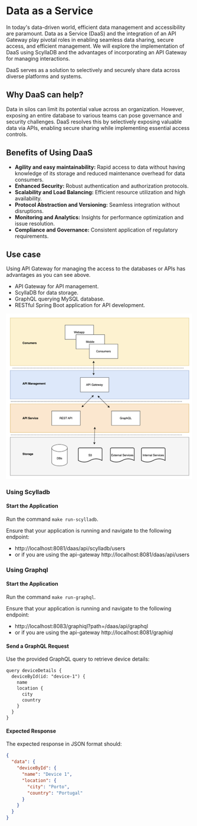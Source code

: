 # Data as a Service

In today's data-driven world, efficient data management and accessibility are paramount. Data as a Service (DaaS) and the integration of an API Gateway play pivotal roles in enabling seamless data sharing, secure access, and efficient management. We will explore the implementation of DaaS using ScyllaDB and the advantages of incorporating an API Gateway for managing interactions.

DaaS serves as a solution to selectively and securely share data across diverse platforms and systems.

## Why DaaS can help?
Data in silos can limit its potential value across an organization. However, exposing an entire database to various teams can pose governance and security challenges. DaaS resolves this by selectively exposing valuable data via APIs, enabling secure sharing while implementing essential access controls.

## Benefits of Using DaaS
- **Agility and easy maintainability:** Rapid access to data without having knowledge of its storage and reduced maintenance overhead for data consumers.
- **Enhanced Security:** Robust authentication and authorization protocols.
- **Scalability and Load Balancing:** Efficient resource utilization and high availability.
- **Protocol Abstraction and Versioning:** Seamless integration without disruptions.
- **Monitoring and Analytics:** Insights for performance optimization and issue resolution.
- **Compliance and Governance:** Consistent application of regulatory requirements.

## Use case
Using API Gateway for managing the access to the databases or APIs has advantages as you can see above.

- API Gateway for API management.
- ScyllaDB for data storage.
- GraphQL querying MySQL database.
- RESTful Spring Boot application for API development.

![diagram](docs/diagram.png)

### Using Scylladb
#### Start the Application
Run the command `make run-scylladb`.

Ensure that your application is running and navigate to the following endpoint:
- http://localhost:8081/daas/api/scylladb/users
- or if you are using the api-gateway http://localhost:8081/daas/api/users

### Using Graphql
#### Start the Application
Run the command `make run-graphql`.

Ensure that your application is running and navigate to the following endpoint:
- http://localhost:8083/graphiql?path=/daas/api/graphql
- or if you are using the api-gateway http://localhost:8081/graphiql

#### Send a GraphQL Request
Use the provided GraphQL query to retrieve device details:
```
query deviceDetails {
  deviceById(id: "device-1") {
    name
    location {
      city
      country
    }
  }
}
```

#### Expected Response
The expected response in JSON format should:

```json
{
  "data": {
    "deviceById": {
      "name": "Device 1",
      "location": {
        "city": "Porto",
        "country": "Portugal"
      }
    }
  }
}
```